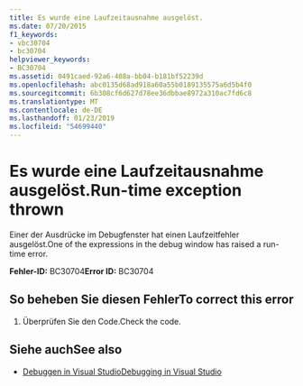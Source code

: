```yaml
---
title: Es wurde eine Laufzeitausnahme ausgelöst.
ms.date: 07/20/2015
f1_keywords:
- vbc30704
- bc30704
helpviewer_keywords:
- BC30704
ms.assetid: 0491caed-92a6-408a-bb04-b181bf52239d
ms.openlocfilehash: abc0135d68ad918a60a55b0189135575a6d5b4f0
ms.sourcegitcommit: 6b308cf6d627d78ee36dbbae8972a310ac7fd6c8
ms.translationtype: MT
ms.contentlocale: de-DE
ms.lasthandoff: 01/23/2019
ms.locfileid: "54699440"
---
```

# <a name="run-time-exception-thrown"></a><span data-ttu-id="87144-102">Es wurde eine Laufzeitausnahme ausgelöst.</span><span class="sxs-lookup"><span data-stu-id="87144-102">Run-time exception thrown</span></span>
<span data-ttu-id="87144-103">Einer der Ausdrücke im Debugfenster hat einen Laufzeitfehler ausgelöst.</span><span class="sxs-lookup"><span data-stu-id="87144-103">One of the expressions in the debug window has raised a run-time error.</span></span>  
  
 <span data-ttu-id="87144-104">**Fehler-ID:** BC30704</span><span class="sxs-lookup"><span data-stu-id="87144-104">**Error ID:** BC30704</span></span>  
  
## <a name="to-correct-this-error"></a><span data-ttu-id="87144-105">So beheben Sie diesen Fehler</span><span class="sxs-lookup"><span data-stu-id="87144-105">To correct this error</span></span>  
  
1.  <span data-ttu-id="87144-106">Überprüfen Sie den Code.</span><span class="sxs-lookup"><span data-stu-id="87144-106">Check the code.</span></span>  
  
## <a name="see-also"></a><span data-ttu-id="87144-107">Siehe auch</span><span class="sxs-lookup"><span data-stu-id="87144-107">See also</span></span>
- [<span data-ttu-id="87144-108">Debuggen in Visual Studio</span><span class="sxs-lookup"><span data-stu-id="87144-108">Debugging in Visual Studio</span></span>](/visualstudio/debugger/debugging-in-visual-studio)

